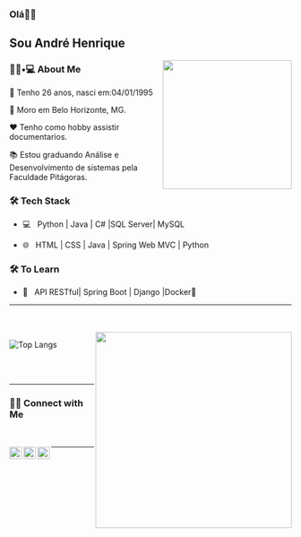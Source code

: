 ### Olá👋🏾<h2> Sou André Henrique</h2>

<img align='right' src="https://media.giphy.com/media/hqfZBZgNg9nG5hvZHM/giphy.gif" width="230">

<h3> 👦🏾•💻 About Me </h3>



🎂 Tenho 26 anos, nasci em:04/01/1995

🏡 Moro em Belo Horizonte, MG.

❤️ Tenho como hobby assistir documentarios.

📚 Estou graduando Análise e Desenvolvimento de sistemas pela Faculdade Pitágoras.



<h3>🛠 Tech Stack</h3>



- 💻 &nbsp; Python | Java | C# |SQL Server| MySQL

- 🌐 &nbsp; HTML | CSS | Java | Spring Web MVC | Python 

<!--

- 🛢 &nbsp; MySQL | MongoDB

- 🔧 &nbsp; Git | Markdown | Selenium | Tidyverse

- 🖥 &nbsp; Illustrator| Photoshop | InDesign

-->



<h3>🛠 To Learn</h3>

- 🔧 &nbsp; API RESTful| Spring Boot | Django |Docker🐳 

<hr>



<br/>
<br/>

<img src="https://media.giphy.com/media/aEDgbWd0aGOR5J6OBa/giphy.gif" width="350" align='right'>

![Top Langs](https://github-readme-stats.vercel.app/api/top-langs/?username=andrehenriquemartinsmarciano&show_icons=true)

<br><br>



<hr>



<h3>🤳🏿 Connect with Me </h3>

<br>



<p align="center">
  
  <a target="_blank" href="https://www.linkedin.com/in/andre-henrique-martins/">
  <img align="left" alt="LinkdeIN" width="22px" src="https://cdn.jsdelivr.net/npm/simple-icons@v3/icons/linkedin.svg" />
</a>
<a target="_blank" href="https://api.whatsapp.com/send?phone=5535999730096">
  <img align="left" alt="Whatsapp" width="22px" src="https://cdn.jsdelivr.net/npm/simple-icons@v3/icons/whatsapp.svg" />
</a>
<a target="_blank" href="mailto:ahmartinsm@gmail.com">
  <img align="left" alt="Gmail" width="22px" src="https://cdn.jsdelivr.net/npm/simple-icons@v3/icons/gmail.svg" />
</a>
  
</p>



<hr>
